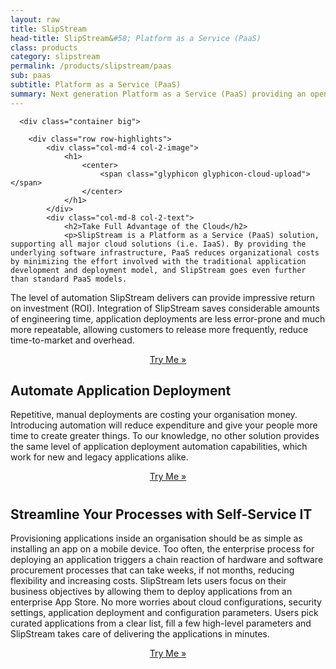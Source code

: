 ```yaml
---
layout: raw
title: SlipStream
head-title: SlipStream&#58; Platform as a Service (PaaS)
class: products
category: slipstream
permalink: /products/slipstream/paas
sub: paas
subtitle: Platform as a Service (PaaS)
summary: Next generation Platform as a Service (PaaS) providing an open and extensible framework delivering amazing automation, via rich web and command-line clients and full REST API.
---
```


  <div class="jumbotron">

      <div class="container big">
       
        <div class="row row-highlights">
            <div class="col-md-4 col-2-image">
                <h1>
                    <center>
                        <span class="glyphicon glyphicon-cloud-upload"></span>
                    </center>
                </h1>
            </div>
            <div class="col-md-8 col-2-text">
                <h2>Take Full Advantage of the Cloud</h2>
                <p>SlipStream is a Platform as a Service (PaaS) solution, supporting all major cloud solutions (i.e. IaaS). By providing the underlying software infrastructure, PaaS reduces organizational costs by minimizing the effort involved with the traditional application development and deployment model, and SlipStream goes even further than standard PaaS models. 
The level of automation SlipStream delivers can provide impressive return on investment (ROI). Integration of SlipStream saves considerable amounts of engineering time, application deployments are less error-prone and much more repeatable, allowing customers to release more frequently, reduce time-to-market and overhead.
                </p>
                <center><a class="btn btn-primary btn-lg" role="button" href="/products/slipstream/tryme">Try Me &raquo;</a></center>
            </div>
        </div>
        <div class="row row-highlights">
            <div class="col-md-8 col-2-text">
                <h2>Automate Application Deployment</h2>
                <p>Repetitive, manual deployments are costing your organisation money. Introducing automation will reduce expenditure and give your people more time to create greater things. To our knowledge, no other solution provides the same level of application deployment automation capabilities, which work for new and legacy applications alike.</p>
                <center><a class="btn btn-primary btn-lg" role="button" href="/products/slipstream/tryme">Try Me &raquo;</a></center>
            </div>
            <div class="col-md-4 col-2-image vertical-align">
                <h1>
                    <center>
                        <span class="glyphicon glyphicon-flash"></span>
                    </center>
                </h1>
            </div>
        </div>
        <div class="row row-highlights">
            <div class="col-md-4 col-2-image">
                <h1>
                    <center>
                        <span class="glyphicon glyphicon-ice-lolly"></span>
                    </center>
                </h1>
            </div>
            <div class="col-md-8 col-2-text">
                <h2>Streamline Your Processes with Self-Service IT</h2>
                <p>Provisioning applications inside an organisation should be as simple as installing an app on a mobile device. Too often, the enterprise process for deploying an application triggers a chain reaction of hardware and software procurement processes that can take weeks, if not months, reducing flexibility and increasing costs. SlipStream lets users focus on their business objectives by allowing them to deploy applications from an enterprise App Store. No more worries about cloud configurations, security settings, application deployment and configuration parameters. Users pick curated applications from a clear list, fill a few high-level parameters and SlipStream takes care of delivering the applications in minutes.</p>
                <center><a class="btn btn-primary btn-lg" role="button" href="/products/slipstream/tryme">Try Me &raquo;</a></center>
            </div>
        </div>
    </div>

   